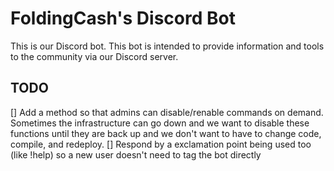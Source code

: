 # FoldingCash's Discord Bot

This is our Discord bot. This bot is intended to provide information and tools to the community via our Discord server.

## TODO

[] Add a method so that admins can disable/renable commands on demand. Sometimes the infrastructure can go down and we want to disable these functions until they are back up and we don't want to have to change code, compile, and redeploy.
[] Respond by a exclamation point being used too (like !help) so a new user doesn't need to tag the bot directly
